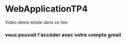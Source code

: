 # WebApplicationTP4
Video demo existe dans ce lien


<h3>vous pouvait l'accéder avec votre compte gmail </h3>
